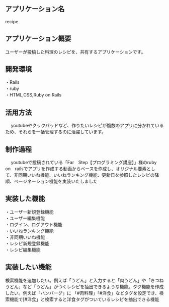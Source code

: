 ## アプリケーション名
  recipe

## アプリケーション概要
   ユーザーが投稿した料理のレシピを、共有するアプリケーションです。

## 開発環境
   ・Rails    
   ・ruby    
   ・HTML,CSS,Ruby on Rails

## 活用方法
　   youtubeやクックパッドなど、作りたいレシピが複数のアプリに分かれているため、それらを一括管理するのに活躍しています。

## 制作過程
　  youtubeで投稿されている「Far　Step【プログラミング講座】」様のruby　on　railsでアプリを作成する動画からベースを作成し、オリジナル要素として、非同期いいね機能、いいねランキング機能、更新日を参照したレシピの降順、ページネーション機能を実装いたしました

## 実装した機能
  ・ユーザー新規登録機能    
  ・ユーザー編集機能            
  ・ログイン、ログアウト機能        
  ・いいねランキング機能        
  ・非同期いいね機能        
  ・レシピ新規登録機能        
  ・レシピ編集機能        

## 実装したい機能
  検索機能を追加したい。例えば「うどん」と入力すると「肉うどん」や「きつねうどん」など「うどん」がつくレシピを抽出できるような機能。タグ機能を作成したい。例えば「ハンバーグ」に
  「#肉料理」「#洋食」などタグを設定でき、検索機能で[#洋食」と検索すると洋食タグがついているレシピを抽出できる機能


  
　

